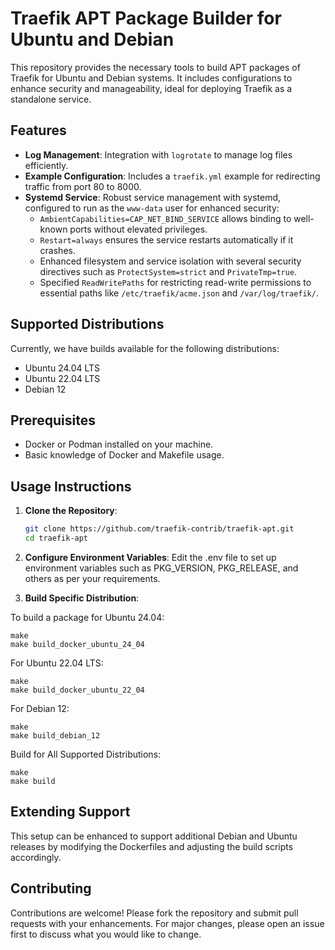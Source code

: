 # Traefik APT Package Builder for Ubuntu and Debian

This repository provides the necessary tools to build APT packages of Traefik for Ubuntu and Debian systems. It includes configurations to enhance security and manageability, ideal for deploying Traefik as a standalone service.

## Features

- **Log Management**: Integration with `logrotate` to manage log files efficiently.
- **Example Configuration**: Includes a `traefik.yml` example for redirecting traffic from port 80 to 8000.
- **Systemd Service**: Robust service management with systemd, configured to run as the `www-data` user for enhanced security:
  - `AmbientCapabilities=CAP_NET_BIND_SERVICE` allows binding to well-known ports without elevated privileges.
  - `Restart=always` ensures the service restarts automatically if it crashes.
  - Enhanced filesystem and service isolation with several security directives such as `ProtectSystem=strict` and `PrivateTmp=true`.
  - Specified `ReadWritePaths` for restricting read-write permissions to essential paths like `/etc/traefik/acme.json` and `/var/log/traefik/`.

## Supported Distributions

Currently, we have builds available for the following distributions:
- Ubuntu 24.04 LTS
- Ubuntu 22.04 LTS
- Debian 12

## Prerequisites

- Docker or Podman installed on your machine.
- Basic knowledge of Docker and Makefile usage.

## Usage Instructions

1. **Clone the Repository**:
   ```bash
   git clone https://github.com/traefik-contrib/traefik-apt.git
   cd traefik-apt

2. **Configure Environment Variables**:
Edit the .env file to set up environment variables such as PKG_VERSION, PKG_RELEASE, and others as per your requirements.


3. **Build Specific Distribution**:

To build a package for Ubuntu 24.04:
```
make
make build_docker_ubuntu_24_04
```

For Ubuntu 22.04 LTS:
```
make
make build_docker_ubuntu_22_04
```

For Debian 12:
```
make
make build_debian_12
```

Build for All Supported Distributions:
```
make
make build
```

## Extending Support
This setup can be enhanced to support additional Debian and Ubuntu releases by modifying the Dockerfiles and adjusting the build scripts accordingly.

## Contributing
Contributions are welcome! Please fork the repository and submit pull requests with your enhancements. For major changes, please open an issue first to discuss what you would like to change.
